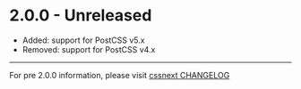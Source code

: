 # 2.0.0 - Unreleased

- Added: support for PostCSS v5.x
- Removed: support for PostCSS v4.x

---

For pre 2.0.0 information, please visit [cssnext CHANGELOG](https://github.com/cssnext/cssnext/blob/master/CHANGELOG.md)
